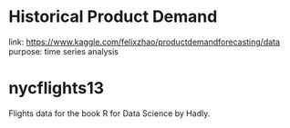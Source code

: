 # Historical Product Demand
link: https://www.kaggle.com/felixzhao/productdemandforecasting/data  
purpose: time series analysis

# nycflights13
Flights data for the book R for Data Science by Hadly.


